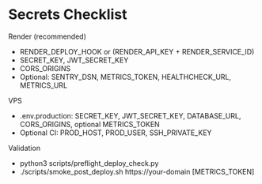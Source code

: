 # Secrets Checklist

Render (recommended)
- RENDER_DEPLOY_HOOK or (RENDER_API_KEY + RENDER_SERVICE_ID)
- SECRET_KEY, JWT_SECRET_KEY
- CORS_ORIGINS
- Optional: SENTRY_DSN, METRICS_TOKEN, HEALTHCHECK_URL, METRICS_URL

VPS
- .env.production: SECRET_KEY, JWT_SECRET_KEY, DATABASE_URL, CORS_ORIGINS, optional METRICS_TOKEN
- Optional CI: PROD_HOST, PROD_USER, SSH_PRIVATE_KEY

Validation
- python3 scripts/preflight_deploy_check.py
- ./scripts/smoke_post_deploy.sh https://your-domain [METRICS_TOKEN]
